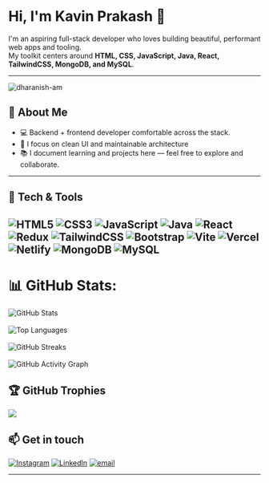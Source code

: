 # Hi, I'm Kavin Prakash 👋

I'm an aspiring full-stack developer who loves building beautiful, performant web apps and tooling.  
My toolkit centers around **HTML, CSS, JavaScript, Java, React, TailwindCSS, MongoDB, and MySQL**.

---

<p align="left"> <img src="https://komarev.com/ghpvc/?username=Kavin-Prakash-T&label=Profile%20views&color=0e75b6&style=flat" alt="dharanish-am" /> </p>

## 🔭 About Me
- 💻 Backend + frontend developer comfortable across the stack.
- 🎯 I focus on clean UI and  maintainable architecture
- 📚 I document learning and projects here — feel free to explore and collaborate.

---

## 🔧 Tech & Tools

![HTML5](https://img.shields.io/badge/HTML5-%23E34F26.svg?logo=html5&logoColor=white)
![CSS3](https://img.shields.io/badge/CSS3-%231572B6.svg?logo=css3&logoColor=white)
![JavaScript](https://img.shields.io/badge/JavaScript-%23F7DF1E.svg?logo=javascript&logoColor=black)
![Java](https://img.shields.io/badge/Java-%23007396.svg?logo=java&logoColor=white)
![React](https://img.shields.io/badge/React-%2320232a.svg?logo=react&logoColor=%2361DAFB)
![Redux](https://img.shields.io/badge/Redux-%23593d88.svg?logo=redux&logoColor=white)
![TailwindCSS](https://img.shields.io/badge/TailwindCSS-%2338B2AC.svg?logo=tailwindcss&logoColor=white)
![Bootstrap](https://img.shields.io/badge/Bootstrap-%237952B3.svg?logo=bootstrap&logoColor=white)
![Vite](https://img.shields.io/badge/Vite-%23646CFF.svg?logo=vite&logoColor=white)
![Vercel](https://img.shields.io/badge/Vercel-%23000000.svg?logo=vercel&logoColor=white)
![Netlify](https://img.shields.io/badge/Netlify-%2300C7B7.svg?logo=netlify&logoColor=white)
![MongoDB](https://img.shields.io/badge/MongoDB-%2347A248.svg?logo=mongodb&logoColor=white)
![MySQL](https://img.shields.io/badge/MySQL-%23007ACC.svg?logo=mysql&logoColor=white)
---


# 📊 GitHub Stats:
<p>
  <img src="https://github-readme-stats.vercel.app/api?username=Kavin-Prakash-T&show_icons=true&theme=radical&rank_icon=github&include_all_commits=true" alt="GitHub Stats" />
  <br></br>
  <img src="https://github-readme-stats.vercel.app/api/top-langs/?username=Kavin-Prakash-T&layout=compact&theme=radical&langs_count=8" alt="Top Languages" />
   <br></br>
  <img src="https://streak-stats.demolab.com?user=Kavin-Prakash-T&theme=radical&hide_border=true&date_format=M%20j%5B%2C%20Y%5D" alt="GitHub Streaks" />
   <br></br>
 
  <img src="https://github-readme-activity-graph.vercel.app/graph?username=Kavin-Prakash-T&theme=react-dark&hide_border=true" alt="GitHub Activity Graph" />
</p>

## 🏆 GitHub Trophies
![](https://github-profile-trophy.vercel.app/?username=Kavin-Prakash-T&theme=radical&no-frame=false&no-bg=false&margin-w=4)

## 📫 Get in touch
[![Instagram](https://img.shields.io/badge/Instagram-%23E4405F.svg?logo=Instagram&logoColor=white)](https://instagram.com/_ka.v.i.n_) [![LinkedIn](https://img.shields.io/badge/LinkedIn-%230077B5.svg?logo=linkedin&logoColor=white)](https://linkedin.com/in/kavin-prakash-t-57345b32a/) [![email](https://img.shields.io/badge/Email-D14836?logo=gmail&logoColor=white)](mailto:tkavinprakash@gmail.com) 

---
